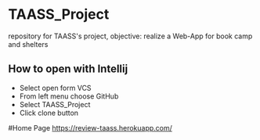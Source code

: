 # TAASS_Project
repository for TAASS's project, objective: realize a Web-App for book camp and shelters
## How to open with Intellij
  - Select open form VCS
  - From left menu choose GitHub
  - Select TAASS_Project
  - Click clone button

#Home Page
https://review-taass.herokuapp.com/
